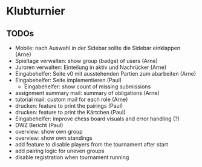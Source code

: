 # Klubturnier

## TODOs

- Mobile: nach Auswahl in der Sidebar sollte die Sidebar einklappen (Arne)
- Spieltage verwalten: show group (badge) of users (Arne)
- Juroren verwalten: Einteilung in aktiv und Nachrücker (Arne)
- Eingabehelfer: Seite v0 mit ausstehenden Partien zum abarbeiten (Arne)
- Eingabehelfer: Seite implementieren (Paul)
  - Eingabehelfer: show count of missing submissions
- assignment summary mail: summary of obligations (Arne)
- tutorial mail: custom mail for each role (Arne)
- drucken: feature to print the pairings (Paul)
- drucken: feature to print the Kärtchen (Paul)
- Eingabehelfer: improve chess board visuals and error handling (?)
- DWZ Bericht (Paul)
- overview: show own group
- overview: show own standings
- add feature to disable players from the tournament after start
- add pairing logic for uneven groups
- disable registration when tournament running
